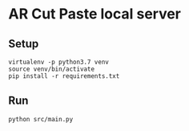 # AR Cut Paste local server

## Setup

```console
virtualenv -p python3.7 venv
source venv/bin/activate
pip install -r requirements.txt
```

## Run

```console
python src/main.py 
```

